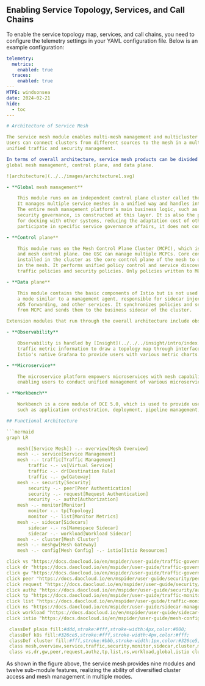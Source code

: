 ## Enabling Service Topology, Services, and Call Chains

To enable the service topology map, services, and call chains, you need to configure the telemetry settings in your YAML configuration file. Below is an example configuration:

```yaml
telemetry:
  metrics:
    enabled: true
  traces:
    enabled: true
---
MTPE: windsonsea
date: 2024-02-21
hide:
  - toc
---

# Architecture of Service Mesh

The service mesh module enables multi-mesh management and multicluster service aggregation governance.
Users can connect clusters from different sources to the mesh in a multicloud environment for
unified traffic and security management.

In terms of overall architecture, service mesh products can be divided into three levels:
global mesh management, control plane, and data plane.

![architecture](../../images/architecture1.svg)

- **Global mesh management**

    This module runs on an independent control plane cluster called the Global Service Cluster (GSC).
    It manages multiple service meshes in a unified way and handles interactions with end-users.
    The entire mesh management platform's main business logic, such as resource configuration and
    security governance, is constructed at this layer. It is also the primary module responsible
    for docking with other systems, reducing the adaptation cost of other modules. As it does not
    participate in specific service governance affairs, it does not contain Istio related components.

- **Control plane**

    This module runs on the Mesh Control Plane Cluster (MCPC), which is essentially a user working cluster
    and mesh control plane. One GSC can manage multiple MCPCs. Core control components such as Istio are
    installed in the cluster as the core control plane of the mesh to directly manage multiple clusters
    in the mesh. It performs unified policy control and service discovery and executes and delivers various
    traffic policies and security policies. Only policies written to MCPC take effect for the entire mesh.

- **Data plane**

    This module contains the basic components of Istio but is not used as a control plane. It provides
    a mode similar to a management agent, responsible for sidecar injection, certificate forwarding,
    xDS forwarding, and other services. It synchronizes policies and service registration information
    from MCPC and sends them to the business sidecar of the cluster.

Extension modules that run through the overall architecture include observability, microservice governance, and Workbench.

- **Observability**

    Observability is handled by [Insight](../../../insight/intro/index.md). The service mesh obtains
    traffic metric information to draw a topology map through interface calls and directly calls
    Istio's native Grafana to provide users with various metric charts.

- **Microservice**

    The microservice platform empowers microservices with mesh capabilities through the mesh,
    enabling users to conduct unified management of various microservice systems through a single platform.

- **Workbench**

    Workbench is a core module of DCE 5.0, which is used to provide users with unified capabilities
    such as application orchestration, deployment, pipeline management, CICD, application monitoring, and log querying.

## Functional Architecture

```mermaid
graph LR

    mesh([Service Mesh]) -.- overview[Mesh Overview]
    mesh -.- service[Service Management]
    mesh -.- traffic[Traffic Management]
        traffic -.- vs[Virtual Service]
        traffic -.- dr[Destination Rule]
        traffic -.- gw[Gateway]
    mesh -.- security[Security]
        security -.- peer[Peer Authentication]
        security -.- request[Request Authentication]
        security -.- authz[Authorization]
    mesh -.- monitor[Monitor]
        monitor -.- tp[Topology]
        monitor -.- list[Monitor Metrics]
    mesh -.- sidecar[Sidecars]
        sidecar -.- ns[Namespace Sidecar]
        sidecar -.- workload[Workload Sidecar]
    mesh -.- cluster[Mesh Cluster]
    mesh -.- meshgw[Mesh Gateway]
    mesh -.- config[Mesh Config] -.- istio[Istio Resources]

click vs "https://docs.daocloud.io/en/mspider/user-guide/traffic-governance/virtual-service/"
click dr "https://docs.daocloud.io/en/mspider/user-guide/traffic-governance/destination-rules/"
click gw "https://docs.daocloud.io/en/mspider/user-guide/traffic-governance/gateway-rules/"
click peer "https://docs.daocloud.io/en/mspider/user-guide/security/peer/"
click request "https://docs.daocloud.io/en/mspider/user-guide/security/request/"
click authz "https://docs.daocloud.io/en/mspider/user-guide/security/authorize/"
click tp "https://docs.daocloud.io/en/mspider/user-guide/traffic-monitor/conn-topo/"
click list "https://docs.daocloud.io/en/mspider/user-guide/traffic-monitor/monitoring-indicators/"
click ns "https://docs.daocloud.io/en/mspider/user-guide/sidecar-management/ns-sidecar/"
click workload "https://docs.daocloud.io/en/mspider/user-guide/sidecar-management/workload-sidecar/"
click istio "https://docs.daocloud.io/en/mspider/user-guide/mesh-config/istio-resources/"

 classDef plain fill:#ddd,stroke:#fff,stroke-width:4px,color:#000;
 classDef k8s fill:#326ce5,stroke:#fff,stroke-width:4px,color:#fff;
 classDef cluster fill:#fff,stroke:#bbb,stroke-width:1px,color:#326ce5;
 class mesh,overview,service,traffic,security,monitor,sidecar,cluster,meshgw,config k8s;
 class vs,dr,gw,peer,request,authz,tp,list,ns,workload,global,istio cluster;
```

As shown in the figure above, the service mesh provides nine modules and twelve sub-module features, realizing the ability of diversified cluster access and mesh management in multiple modes.
